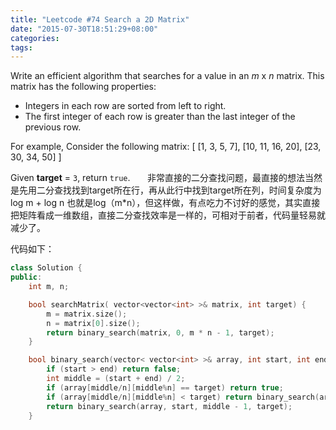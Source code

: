 ```yaml
---
title: "Leetcode #74 Search a 2D Matrix"
date: "2015-07-30T18:51:29+08:00"
categories:
tags:
---
```


                                            

Write an efficient algorithm that searches for a value in an <em>m</em> x <em>
n</em> matrix. This matrix has the following properties:

<ul><li>Integers in each row are sorted from left to right.</li><li>The first integer of each row is greater than the last integer of the previous row.</li></ul>For example,
Consider the following matrix:
[
  [1,   3,  5,  7],
  [10, 11, 16, 20],
  [23, 30, 34, 50]
]

Given <strong>target</strong> = <code>3</code>, return <code>true</code>.
      非常直接的二分查找问题，最直接的想法当然是先用二分查找找到target所在行，再从此行中找到target所在列，时间复杂度为 log m + log n 也就是log（m*n），但这样做，有点吃力不讨好的感觉，其实直接把矩阵看成一维数组，直接二分查找效率是一样的，可相对于前者，代码量轻易就减少了。

代码如下：


```cpp
class Solution {
public:
    int m, n;

    bool searchMatrix( vector<vector<int> >& matrix, int target) {
        m = matrix.size();
        n = matrix[0].size();
        return binary_search(matrix, 0, m * n - 1, target);
    }

    bool binary_search(vector< vector<int> >& array, int start, int end, int target){
        if (start > end) return false;
        int middle = (start + end) / 2;
        if (array[middle/n][middle%n] == target) return true;
        if (array[middle/n][middle%n] < target) return binary_search(array, middle + 1, end, target);
        return binary_search(array, start, middle - 1, target);
    }
